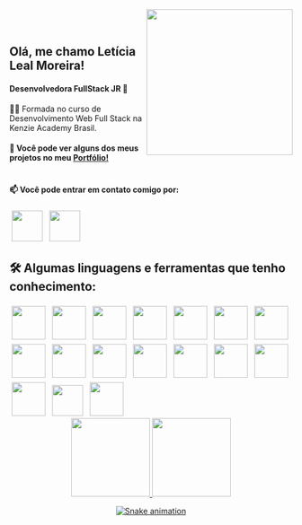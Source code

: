 
<img align="right" width="260px"  src="https://i.imgur.com/T8ZriJL.png">

</br>
</br>

<div dsplay="inline-block">
 
 <h2 align="left">Olá, me chamo Letícia Leal Moreira!
</h2>
    <h4>
        Desenvolvedora FullStack JR 🚀 
    </h4>
    ✍🏻 Formada no curso de Desenvolvimento Web Full Stack na Kenzie Academy Brasil.
    <h4>📄 Você pode ver alguns dos meus projetos no meu <a href="https://letlm.vercel.app/" target="_blank">Portfólio!</a></h4>
     <h1 align="left">
</h1>
</div>
<div align="left" >

       
 #### 📫 Você pode entrar em contato comigo por: </br>
  <a href = "mailto:lealmleticia@gmail.com"><img width="55px" style="padding:4px" src="https://img.icons8.com/color/144/000000/gmail.png" target="_blank"></a> 
<a href="https://www.linkedin.com/in/leticia-leal-moreira/" target="_blank"><img width="55px" style="padding:4px" src="https://img.icons8.com/color/144/000000/linkedin.png" target="_blank"></a>   


  <h2>🛠️ Algumas linguagens e ferramentas que tenho conhecimento:</h2>

<div  width="50%">
	<img width="60px" style="padding:4px" src="https://img.icons8.com/color/144/000000/python.png"/>
	<img width="60px" style="padding:4px" src="https://img.icons8.com/color/144/000000/javascript.png"/>
 <img width="60px" style="padding:4px" src="https://img.icons8.com/color/144/000000/typescript.png"/>
  <img width="60px" style="padding:4px" src="https://img.icons8.com/color/144/000000/django.png"/>
 <img width="60px" style="padding:4px" src="https://img.icons8.com/color/144/000000/react-native.png"/>
	<img width="60px" style="padding:4px" src="https://img.icons8.com/color/48/000000/tailwind_css.png"/>
 <img width="60px" style="padding:4px" src="https://img.icons8.com/color/144/000000/nextjs.png"/>
 <img width="60px" style="padding:4px" src="https://img.icons8.com/color/144/000000/redux.png"/>
 <img width="60px" style="padding:4px" src="https://img.icons8.com/color/144/000000/git.png"/>
 <img width="60px" style="padding:4px" src="https://img.icons8.com/color/144/000000/docker.png"/>
 <img width="60px" style="padding:4px" src="https://img.icons8.com/color/144/000000/nodejs.png"/>
 <img width="60px" style="padding:4px" src="https://img.icons8.com/color/144/000000/postgresql.png"/>
 <img width="60px" style="padding:4px" src="https://img.icons8.com/color/144/000000/express-js.png"/>
 <img width="60px" style="padding:4px" src="https://img.icons8.com/color/144/000000/gitlab.png"/>
 <img width="60px" style="padding:4px" src="https://img.icons8.com/color/144/000000/figma.png"/>

 <img width="55px" style="padding:4px" src="https://cdn.jsdelivr.net/gh/devicons/devicon/icons/yarn/yarn-original.svg" />
 <img width="60px" style="padding:4px" src="https://cdn.jsdelivr.net/gh/devicons/devicon/icons/npm/npm-original-wordmark.svg" />
          

<br>
<div align="center">
<!-- <a href="https://github.com/letlm">
 <img  height="150em" src="https://github-readme-streak-stats.herokuapp.com/?user=letlm&show_icons=true&border=true&theme=radical" />
  -->

<div>
<a href="https://github.com/letlm">
<img height="140em" src="https://github-readme-stats.vercel.app/api?username=letlm&show_icons=true&theme=radical&include_all_commits=true&count_private=true"/>
<img height="140em" src="https://github-readme-stats.vercel.app/api/top-langs/?username=letlm&layout=compact&langs_count=7&theme=radical"/>
</div>


![Snake animation](https://github.com/letlm/letlm/blob/output/github-contribution-grid-snake.svg)

</div>
